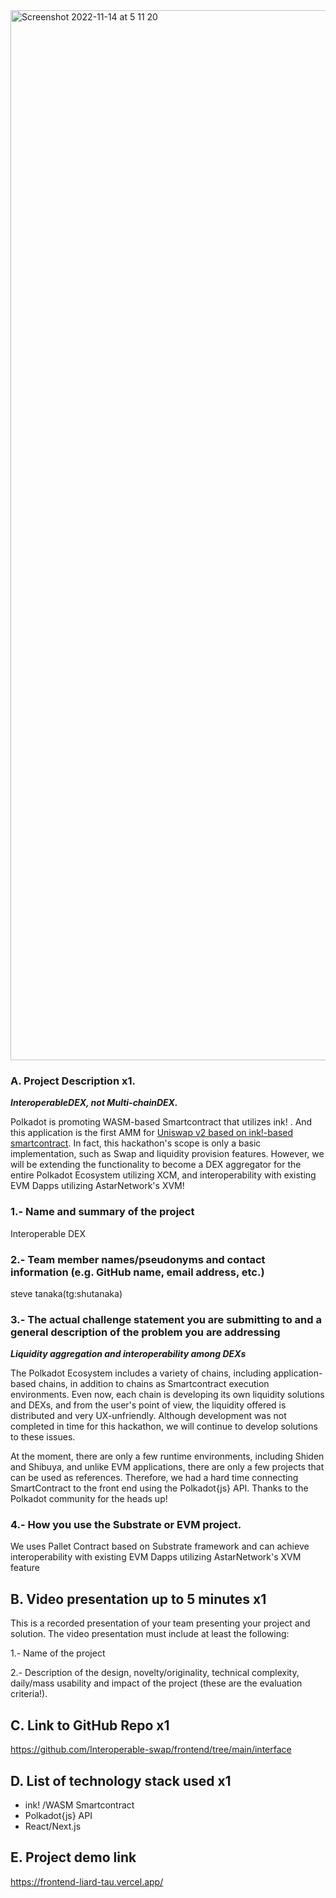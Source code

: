 <img width="1680" alt="Screenshot 2022-11-14 at 5 11 20" src="https://user-images.githubusercontent.com/67859510/201542246-bf10a6c8-163e-42ce-b686-8c36b53bcbcc.png">

### A. Project Description x1.

***InteroperableDEX, not Multi-chainDEX.***

Polkadot is promoting WASM-based Smartcontract that utilizes ink! . And this application is the first AMM for [Uniswap v2 based on ink!-based smartcontract](https://github.com/AstarNetwork/wasm-showcase-dapps/tree/main/uniswap-v2). In fact, this hackathon's scope is only a basic implementation, such as Swap and liquidity provision features. However, we will be extending the functionality to become a DEX aggregator for the entire Polkadot Ecosystem utilizing XCM, and interoperability with existing EVM Dapps utilizing AstarNetwork's XVM!

### 1.- Name and summary of the project
Interoperable DEX

### 2.- Team member names/pseudonyms and contact information (e.g. GitHub name, email address, etc.) 
steve tanaka(tg:shutanaka)

### 3.- The actual challenge statement you are submitting to and a general description of the problem you are addressing

***Liquidity aggregation and interoperability among DEXs***


The Polkadot Ecosystem includes a variety of chains, including application-based chains, in addition to chains as Smartcontract execution environments. Even now, each chain is developing its own liquidity solutions and DEXs, and from the user's point of view, the liquidity offered is distributed and very UX-unfriendly. Although development was not completed in time for this hackathon, we will continue to develop solutions to these issues.

At the moment, there are only a few runtime environments, including Shiden and Shibuya, and unlike EVM applications, there are only a few projects that can be used as references. 
Therefore, we had a hard time connecting SmartContract to the front end using the Polkadot{js} API. 
Thanks to the Polkadot community for the heads up!

### 4.- How you use the Substrate or EVM project.

We uses Pallet Contract based on Substrate framework and can achieve interoperability with existing EVM Dapps utilizing AstarNetwork's XVM feature

## B. Video presentation up to 5 minutes x1

This is a recorded presentation of your team presenting your project and solution. The video presentation must include at least the following:

1.- Name of the project

2.- Description of the design, novelty/originality, technical complexity, daily/mass usability and impact of the project (these are the evaluation criteria!).


## C. Link to GitHub Repo x1

https://github.com/Interoperable-swap/frontend/tree/main/interface

## D. List of technology stack used x1
- ink! /WASM Smartcontract
- Polkadot{js} API
- React/Next.js

## E. Project demo link

https://frontend-liard-tau.vercel.app/
